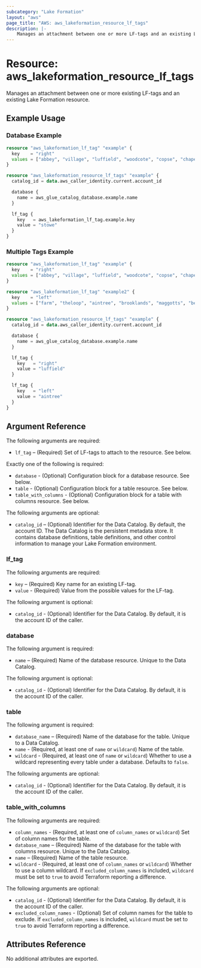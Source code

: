 ```yaml
---
subcategory: "Lake Formation"
layout: "aws"
page_title: "AWS: aws_lakeformation_resource_lf_tags"
description: |-
    Manages an attachment between one or more LF-tags and an existing Lake Formation resource.
---
```


# Resource: aws_lakeformation_resource_lf_tags

Manages an attachment between one or more existing LF-tags and an existing Lake Formation resource.

## Example Usage

### Database Example

```terraform
resource "aws_lakeformation_lf_tag" "example" {
  key    = "right"
  values = ["abbey", "village", "luffield", "woodcote", "copse", "chapel", "stowe", "club"]
}

resource "aws_lakeformation_resource_lf_tags" "example" {
  catalog_id = data.aws_caller_identity.current.account_id

  database {
    name = aws_glue_catalog_database.example.name
  }

  lf_tag {
    key   = aws_lakeformation_lf_tag.example.key
    value = "stowe"
  }
}
```

### Multiple Tags Example

```terraform
resource "aws_lakeformation_lf_tag" "example" {
  key    = "right"
  values = ["abbey", "village", "luffield", "woodcote", "copse", "chapel", "stowe", "club"]
}

resource "aws_lakeformation_lf_tag" "example2" {
  key    = "left"
  values = ["farm", "theloop", "aintree", "brooklands", "maggotts", "becketts", "vale"]
}

resource "aws_lakeformation_resource_lf_tags" "example" {
  catalog_id = data.aws_caller_identity.current.account_id

  database {
    name = aws_glue_catalog_database.example.name
  }

  lf_tag {
    key   = "right"
    value = "luffield"
  }

  lf_tag {
    key   = "left"
    value = "aintree"
  }
}
```

## Argument Reference

The following arguments are required:

* `lf_tag` – (Required) Set of LF-tags to attach to the resource. See below.

Exactly one of the following is required:

* `database` - (Optional) Configuration block for a database resource. See below.
* `table` - (Optional) Configuration block for a table resource. See below.
* `table_with_columns` - (Optional) Configuration block for a table with columns resource. See below.

The following arguments are optional:

* `catalog_id` – (Optional) Identifier for the Data Catalog. By default, the account ID. The Data Catalog is the persistent metadata store. It contains database definitions, table definitions, and other control information to manage your Lake Formation environment.

### lf_tag

The following arguments are required:

* `key` – (Required) Key name for an existing LF-tag.
* `value` - (Required) Value from the possible values for the LF-tag.

The following argument is optional:

* `catalog_id` - (Optional) Identifier for the Data Catalog. By default, it is the account ID of the caller.

### database

The following argument is required:

* `name` – (Required) Name of the database resource. Unique to the Data Catalog.

The following argument is optional:

* `catalog_id` - (Optional) Identifier for the Data Catalog. By default, it is the account ID of the caller.

### table

The following argument is required:

* `database_name` – (Required) Name of the database for the table. Unique to a Data Catalog.
* `name` - (Required, at least one of `name` or `wildcard`) Name of the table.
* `wildcard` - (Required, at least one of `name` or `wildcard`) Whether to use a wildcard representing every table under a database. Defaults to `false`.

The following arguments are optional:

* `catalog_id` - (Optional) Identifier for the Data Catalog. By default, it is the account ID of the caller.

### table_with_columns

The following arguments are required:

* `column_names` - (Required, at least one of `column_names` or `wildcard`) Set of column names for the table.
* `database_name` – (Required) Name of the database for the table with columns resource. Unique to the Data Catalog.
* `name` – (Required) Name of the table resource.
* `wildcard` - (Required, at least one of `column_names` or `wildcard`) Whether to use a column wildcard. If `excluded_column_names` is included, `wildcard` must be set to `true` to avoid Terraform reporting a difference.

The following arguments are optional:

* `catalog_id` - (Optional) Identifier for the Data Catalog. By default, it is the account ID of the caller.
* `excluded_column_names` - (Optional) Set of column names for the table to exclude. If `excluded_column_names` is included, `wildcard` must be set to `true` to avoid Terraform reporting a difference.

## Attributes Reference

No additional attributes are exported.
